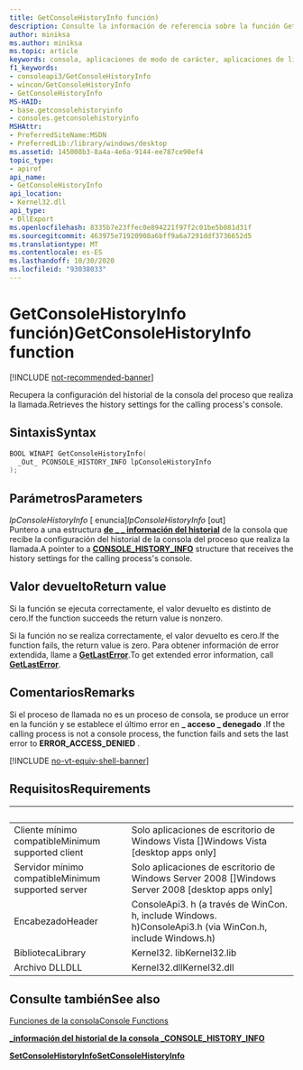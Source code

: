 ```yaml
---
title: GetConsoleHistoryInfo función)
description: Consulte la información de referencia sobre la función GetConsoleHistoryInfo, que recupera la configuración del historial de la consola del proceso de llamada.
author: miniksa
ms.author: miniksa
ms.topic: article
keywords: consola, aplicaciones de modo de carácter, aplicaciones de línea de comandos, aplicaciones de terminal, API de consola
f1_keywords:
- consoleapi3/GetConsoleHistoryInfo
- wincon/GetConsoleHistoryInfo
- GetConsoleHistoryInfo
MS-HAID:
- base.getconsolehistoryinfo
- consoles.getconsolehistoryinfo
MSHAttr:
- PreferredSiteName:MSDN
- PreferredLib:/library/windows/desktop
ms.assetid: 145008b3-8a4a-4e6a-9144-ee787ce90ef4
topic_type:
- apiref
api_name:
- GetConsoleHistoryInfo
api_location:
- Kernel32.dll
api_type:
- DllExport
ms.openlocfilehash: 8335b7e23ffec0e894221f97f2c01be5b081d31f
ms.sourcegitcommit: 463975e71920908a6bff9a6a7291ddf3736652d5
ms.translationtype: MT
ms.contentlocale: es-ES
ms.lasthandoff: 10/30/2020
ms.locfileid: "93038033"
---
```

# <a name="getconsolehistoryinfo-function"></a><span data-ttu-id="3c53f-104">GetConsoleHistoryInfo función)</span><span class="sxs-lookup"><span data-stu-id="3c53f-104">GetConsoleHistoryInfo function</span></span>

[!INCLUDE [not-recommended-banner](./includes/not-recommended-banner.md)]

<span data-ttu-id="3c53f-105">Recupera la configuración del historial de la consola del proceso que realiza la llamada.</span><span class="sxs-lookup"><span data-stu-id="3c53f-105">Retrieves the history settings for the calling process's console.</span></span>

## <a name="syntax"></a><span data-ttu-id="3c53f-106">Sintaxis</span><span class="sxs-lookup"><span data-stu-id="3c53f-106">Syntax</span></span>

```C
BOOL WINAPI GetConsoleHistoryInfo(
  _Out_ PCONSOLE_HISTORY_INFO lpConsoleHistoryInfo
);
```

## <a name="parameters"></a><span data-ttu-id="3c53f-107">Parámetros</span><span class="sxs-lookup"><span data-stu-id="3c53f-107">Parameters</span></span>

<span data-ttu-id="3c53f-108">*lpConsoleHistoryInfo* \[ enuncia\]</span><span class="sxs-lookup"><span data-stu-id="3c53f-108">*lpConsoleHistoryInfo* \[out\]</span></span>  
<span data-ttu-id="3c53f-109">Puntero a una estructura [**de \_ \_ información del historial**](console-history-info.md) de la consola que recibe la configuración del historial de la consola del proceso que realiza la llamada.</span><span class="sxs-lookup"><span data-stu-id="3c53f-109">A pointer to a [**CONSOLE\_HISTORY\_INFO**](console-history-info.md) structure that receives the history settings for the calling process's console.</span></span>

## <a name="return-value"></a><span data-ttu-id="3c53f-110">Valor devuelto</span><span class="sxs-lookup"><span data-stu-id="3c53f-110">Return value</span></span>

<span data-ttu-id="3c53f-111">Si la función se ejecuta correctamente, el valor devuelto es distinto de cero.</span><span class="sxs-lookup"><span data-stu-id="3c53f-111">If the function succeeds the return value is nonzero.</span></span>

<span data-ttu-id="3c53f-112">Si la función no se realiza correctamente, el valor devuelto es cero.</span><span class="sxs-lookup"><span data-stu-id="3c53f-112">If the function fails, the return value is zero.</span></span> <span data-ttu-id="3c53f-113">Para obtener información de error extendida, llame a [**GetLastError**](https://msdn.microsoft.com/library/windows/desktop/ms679360).</span><span class="sxs-lookup"><span data-stu-id="3c53f-113">To get extended error information, call [**GetLastError**](https://msdn.microsoft.com/library/windows/desktop/ms679360).</span></span>

## <a name="remarks"></a><span data-ttu-id="3c53f-114">Comentarios</span><span class="sxs-lookup"><span data-stu-id="3c53f-114">Remarks</span></span>

<span data-ttu-id="3c53f-115">Si el proceso de llamada no es un proceso de consola, se produce un error en la función y se establece el último error en **\_ acceso \_ denegado** .</span><span class="sxs-lookup"><span data-stu-id="3c53f-115">If the calling process is not a console process, the function fails and sets the last error to **ERROR\_ACCESS\_DENIED** .</span></span>

[!INCLUDE [no-vt-equiv-shell-banner](./includes/no-vt-equiv-shell-banner.md)]

## <a name="requirements"></a><span data-ttu-id="3c53f-116">Requisitos</span><span class="sxs-lookup"><span data-stu-id="3c53f-116">Requirements</span></span>

| &nbsp; | &nbsp; |
|-|-|
| <span data-ttu-id="3c53f-117">Cliente mínimo compatible</span><span class="sxs-lookup"><span data-stu-id="3c53f-117">Minimum supported client</span></span> | <span data-ttu-id="3c53f-118">Solo aplicaciones de escritorio de Windows Vista \[\]</span><span class="sxs-lookup"><span data-stu-id="3c53f-118">Windows Vista \[desktop apps only\]</span></span> |
| <span data-ttu-id="3c53f-119">Servidor mínimo compatible</span><span class="sxs-lookup"><span data-stu-id="3c53f-119">Minimum supported server</span></span> | <span data-ttu-id="3c53f-120">Solo aplicaciones de escritorio de Windows Server 2008 \[\]</span><span class="sxs-lookup"><span data-stu-id="3c53f-120">Windows Server 2008 \[desktop apps only\]</span></span> |
| <span data-ttu-id="3c53f-121">Encabezado</span><span class="sxs-lookup"><span data-stu-id="3c53f-121">Header</span></span> | <span data-ttu-id="3c53f-122">ConsoleApi3. h (a través de WinCon. h, include Windows. h)</span><span class="sxs-lookup"><span data-stu-id="3c53f-122">ConsoleApi3.h (via WinCon.h, include Windows.h)</span></span> |
| <span data-ttu-id="3c53f-123">Biblioteca</span><span class="sxs-lookup"><span data-stu-id="3c53f-123">Library</span></span> | <span data-ttu-id="3c53f-124">Kernel32. lib</span><span class="sxs-lookup"><span data-stu-id="3c53f-124">Kernel32.lib</span></span> |
| <span data-ttu-id="3c53f-125">Archivo DLL</span><span class="sxs-lookup"><span data-stu-id="3c53f-125">DLL</span></span> | <span data-ttu-id="3c53f-126">Kernel32.dll</span><span class="sxs-lookup"><span data-stu-id="3c53f-126">Kernel32.dll</span></span> |

## <a name="see-also"></a><span data-ttu-id="3c53f-127">Consulte también</span><span class="sxs-lookup"><span data-stu-id="3c53f-127">See also</span></span>

[<span data-ttu-id="3c53f-128">Funciones de la consola</span><span class="sxs-lookup"><span data-stu-id="3c53f-128">Console Functions</span></span>](console-functions.md)

[<span data-ttu-id="3c53f-129">**\_información del historial de la consola \_**</span><span class="sxs-lookup"><span data-stu-id="3c53f-129">**CONSOLE\_HISTORY\_INFO**</span></span>](console-history-info.md)

[<span data-ttu-id="3c53f-130">**SetConsoleHistoryInfo**</span><span class="sxs-lookup"><span data-stu-id="3c53f-130">**SetConsoleHistoryInfo**</span></span>](setconsolehistoryinfo.md)
